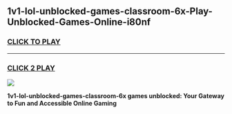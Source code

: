 
## 1v1-lol-unblocked-games-classroom-6x-Play-Unblocked-Games-Online-i80nf
<h3>
<a href="https://premium76.site?title=1v1-lol-unblocked-games-classroom-6x&ref=24A">CLICK TO PLAY</a></h3>
<hr>

<h3>
<a href="https://premium76.site?title=1v1-lol-unblocked-games-classroom-6x&ref=24A">CLICK 2 PLAY</a>
  
</h3>

<a href="https://premium76.site?title=1v1-lol-unblocked-games-classroom-6x&ref=24A"><img src="https://clearcache.store/games.png"></a>


**1v1-lol-unblocked-games-classroom-6x games unblocked: Your Gateway to Fun and Accessible Online Gaming**
